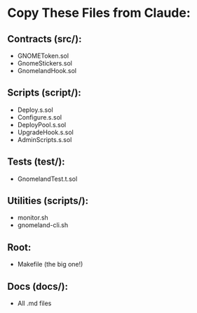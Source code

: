 # Copy These Files from Claude:
## Contracts (src/):
- GNOMEToken.sol
- GnomeStickers.sol  
- GnomelandHook.sol
## Scripts (script/):
- Deploy.s.sol
- Configure.s.sol
- DeployPool.s.sol
- UpgradeHook.s.sol
- AdminScripts.s.sol
## Tests (test/):
- GnomelandTest.t.sol
## Utilities (scripts/):
- monitor.sh
- gnomeland-cli.sh
## Root:
- Makefile (the big one!)
## Docs (docs/):
- All .md files
